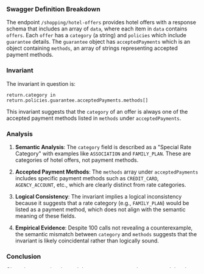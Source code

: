 ### Swagger Definition Breakdown

The endpoint `/shopping/hotel-offers` provides hotel offers with a response schema that includes an array of `data`, where each item in `data` contains `offers`. Each `offer` has a `category` (a string) and `policies` which include `guarantee` details. The `guarantee` object has `acceptedPayments` which is an object containing `methods`, an array of strings representing accepted payment methods.

### Invariant

The invariant in question is:

`return.category in return.policies.guarantee.acceptedPayments.methods[]`

This invariant suggests that the `category` of an offer is always one of the accepted payment methods listed in `methods` under `acceptedPayments`.

### Analysis

1. **Semantic Analysis**: The `category` field is described as a "Special Rate Category" with examples like `ASSOCIATION` and `FAMILY_PLAN`. These are categories of hotel offers, not payment methods.

2. **Accepted Payment Methods**: The `methods` array under `acceptedPayments` includes specific payment methods such as `CREDIT_CARD`, `AGENCY_ACCOUNT`, etc., which are clearly distinct from rate categories.

3. **Logical Consistency**: The invariant implies a logical inconsistency because it suggests that a rate category (e.g., `FAMILY_PLAN`) would be listed as a payment method, which does not align with the semantic meaning of these fields.

4. **Empirical Evidence**: Despite 100 calls not revealing a counterexample, the semantic mismatch between `category` and `methods` suggests that the invariant is likely coincidental rather than logically sound.

### Conclusion

Given the semantic mismatch between `category` and `methods`, and the clear distinction in their intended meanings, this invariant is a **false-positive**. The lack of counterexamples in 100 calls does not outweigh the logical inconsistency.

**Confidence**: 0.9
